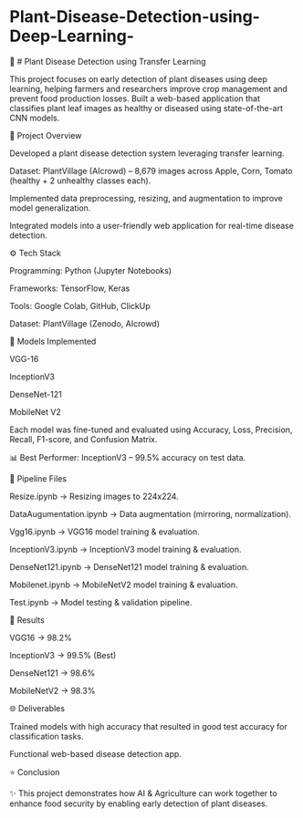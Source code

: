 # Plant-Disease-Detection-using-Deep-Learning-

🌱 # Plant Disease Detection using Transfer Learning

This project focuses on early detection of plant diseases using deep learning, helping farmers and researchers improve crop management and prevent food production losses. Built a web-based application that classifies plant leaf images as healthy or diseased using state-of-the-art CNN models.

📌 Project Overview

Developed a plant disease detection system leveraging transfer learning.

Dataset: PlantVillage (AIcrowd) – 8,679 images across Apple, Corn, Tomato (healthy + 2 unhealthy classes each).

Implemented data preprocessing, resizing, and augmentation to improve model generalization.

Integrated models into a user-friendly web application for real-time disease detection.

⚙️ Tech Stack

Programming: Python (Jupyter Notebooks)

Frameworks: TensorFlow, Keras

Tools: Google Colab, GitHub, ClickUp

Dataset: PlantVillage (Zenodo, AIcrowd)

🧠 Models Implemented

VGG-16

InceptionV3

DenseNet-121

MobileNet V2

Each model was fine-tuned and evaluated using Accuracy, Loss, Precision, Recall, F1-score, and Confusion Matrix.

📊 Best Performer: InceptionV3 – 99.5% accuracy on test data.

📂 Pipeline Files

Resize.ipynb → Resizing images to 224x224.

DataAugumentation.ipynb → Data augmentation (mirroring, normalization).

Vgg16.ipynb → VGG16 model training & evaluation.

InceptionV3.ipynb → InceptionV3 model training & evaluation.

DenseNet121.ipynb → DenseNet121 model training & evaluation.

Mobilenet.ipynb → MobileNetV2 model training & evaluation.

Test.ipynb → Model testing & validation pipeline.

🚀 Results

VGG16 → 98.2%

InceptionV3 → 99.5% (Best)

DenseNet121 → 98.6%

MobileNetV2 → 98.3%

🌐 Deliverables

Trained models with high accuracy that resulted in good test accuracy for classification tasks.

Functional web-based disease detection app.

⭐️ Conclusion

✨ This project demonstrates how AI & Agriculture can work together to enhance food security by enabling early detection of plant diseases.
